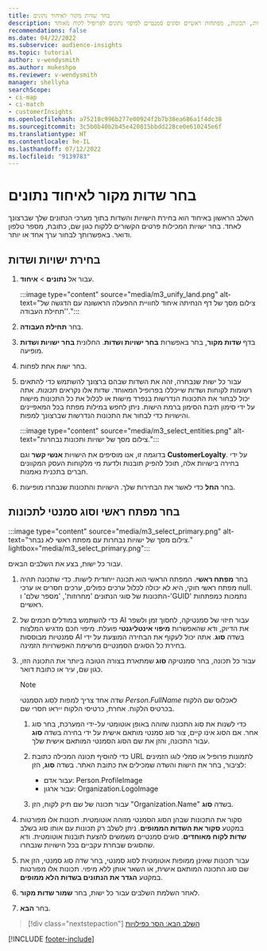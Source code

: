 ```yaml
---
title: בחר שדות מקור לאיחוד נתונים
description: השלב הראשון בתהליך האיחוד הוא בחירת ישויות, תכונות, מפתחות ראשיים וסוגים סמנטיים למיפוי נתונים לפרופיל לקוח מאוחד.
recommendations: false
ms.date: 04/22/2022
ms.subservice: audience-insights
ms.topic: tutorial
author: v-wendysmith
ms.author: mukeshpo
ms.reviewer: v-wendysmith
manager: shellyha
searchScope:
- ci-map
- ci-match
- customerInsights
ms.openlocfilehash: a75218c996b277e00924f2b7b38ea686a1f4dc38
ms.sourcegitcommit: 3c5b0b40b2b45e420015bbdd228ce0e610245e6f
ms.translationtype: HT
ms.contentlocale: he-IL
ms.lasthandoff: 07/12/2022
ms.locfileid: "9139783"
---
```

# <a name="select-source-fields-for-data-unification"></a>בחר שדות מקור לאיחוד נתונים

השלב הראשון באיחוד הוא בחירת הישויות והשדות בתוך מערכי הנתונים שלך שברצונך לאחד. בחר ישויות המכילות פרטים הקשורים ללקוח כגון שם, כתובת, מספר טלפון ודואר. באפשרותך לבחור ערך אחד או יותר.

## <a name="select-entities-and-fields"></a>בחירת ישויות ושדות

1. עבור אל **נתונים** > **איחוד**.

   :::image type="content" source="media/m3_unify_land.png" alt-text="צילום מסך של דף הנחיתה איחוד לחוויית ההפעלה הראשונה עם הדגשה של 'תחילת העבודה'.":::

1. בחר **תחילת העבודה**.

1. בדף **שדות מקור**, בחר באפשרות **בחר ישויות ושדות**. החלונית **בחר ישויות ושדות** מופיעה.

1. בחר ישות אחת לפחות.

1. עבור כל ישות שנבחרה, זהה את השדות שבהם ברצונך להשתמש כדי להתאים רשומות לקוחות ושדות שייכללו בפרופיל המאוחד. שדות אלו נקראים *תכונות*. אתה יכול לבחור את התכונות הנדרשות בנפרד מישות או לכלול את כל התכונות מישות על ידי סימון תיבת הסימון ברמת הישות. ניתן לחפש במילות מפתח בכל המאפיינים והישויות כדי לבחור את התכונות הנדרשות שברצונך למפות.

   :::image type="content" source="media/m3_select_entities.png" alt-text="צילום מסך של ישויות ותכונות נבחרות.":::

   בדוגמה זו, אנו מוסיפים את הישויות **אנשי קשר** וגם **CustomerLoyalty**. על ידי בחירה בישויות אלה, תוכל להפיק תובנות ולדעת מי מלקוחות העסק המקוונים חברים בתכנית נאמנות.

1. בחר **החל** כדי לאשר את הבחירות שלך. הישויות והתכונות שנבחרו מופיעות.

## <a name="select-primary-key-and-semantic-type-for-attributes"></a>בחר מפתח ראשי וסוג סמנטי לתכונות

   :::image type="content" source="media/m3_select_primary.png" alt-text="צילום מסך של ישויות נבחרות עם מפתח ראשי לא נבחר." lightbox="media/m3_select_primary.png":::

עבור כל ישות, בצע את השלבים הבאים.

1. בחר **מפתח ראשי**. המפתח הראשי הוא תכונה ייחודית לישות. כדי שתכונה תהיה מפתח ראשי חוקי, היא לא יכולה לכלול ערכים כפולים, ערכים חסרים או ערכי null. התכונות של סוגי הנתונים 'מחרוזות', 'מספר שלם' ו-'GUID' נתמכות כמפתחות ראשיים.

1. כדי להשתמש במודלים חכמים של AI עבור חיזוי של סמנטיקה, לחסוך זמן ולשפר את הדיוק, ודא שהאפשרות **מיפוי אינטליגנטי** פועלת. מיפוי חכם מדגיש המלצות סמנטיות מבוססות AI בשדה **סוג**. אתה יכול לעקוף את הבחירה המוצעת על ידי בחירת כל הסוגים הסמנטיים מרשימת האפשרויות הזמינה.

1. עבור כל תכונה, בחר סמנטיקה **סוג** שמתארת בצורה הטובה ביותר את התכונה הזו, כגון שם, עיר או כתובת דואר.

   > [!NOTE]
   > שדה אחד צריך למפות לסוג הסמנטי *Person.FullName* לאכלוס שם הלקוח בכרטיס הלקוח. אחרת, כרטיסי הלקוח ייראו חסרי שם.

   1. כדי לשנות את סוג התכונה שזוהה באופן אוטומטי על-ידי המערכת, בחר סוג אחר. אם הסוג אינו קיים, צור סוג סמנטי מותאם אישית על ידי בחירה בשדה **סוג** עבור התכונה, והזן את שם הסוג הסמנטי המותאם אישית שלך.

   1. כדי להוסיף תכונה המכילה כתובת URL לתמונות פרופיל או סמלי לוגו הזמינים לציבור, בחר את הישות והשדה שמכילים את כתובת האתר. בשדה **סוג**, הזן:
      - עבור אדם: Person.ProfileImage
      - עבור ארגון: Organization.LogoImage

   1. עבור תכונה של שם תיק לקוח, הזן "Organization.Name" בשדה **סוג**.

1. סקור את התכונות שבהן הסוג הסמנטי מזוהה אוטומטית. תכונות אלו מפורטות במקטע **סקור את השדות הממופים**. ניתן לשלב רק תכונות עם אותו סוג בשלב **שדות לקוח מאוחדים**. סוגים סמנטיים משמשים להצעת תובנות אוטומטית. ודא שהסוגים שבחרת עקביים בכל הישויות שנבחרו.

1. עבור תכונות שאינן ממופות אוטומטית לסוג סמנטי, בחר שדה סוג סמנטי, הזן את שם סוג התכונה המותאם אישית, או השאר אותן ללא מיפוי. תכונות אלו מפורטות במקטע **הגדר את הנתונים בשדות הלא ממופים**.

1. לאחר השלמת השלבים עבור כל ישות, בחר **שמור שדות מקור**.

1. בחר **הבא**.

> [!div class="nextstepaction"]
> [השלב הבא: הסר כפילויות](remove-duplicates.md)

[!INCLUDE [footer-include](includes/footer-banner.md)]

